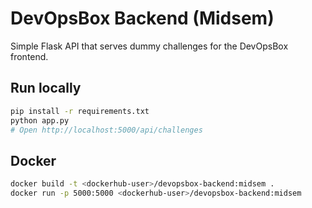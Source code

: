 # DevOpsBox Backend (Midsem)
Simple Flask API that serves dummy challenges for the DevOpsBox frontend.

## Run locally
```bash
pip install -r requirements.txt
python app.py
# Open http://localhost:5000/api/challenges
```

## Docker
```bash
docker build -t <dockerhub-user>/devopsbox-backend:midsem .
docker run -p 5000:5000 <dockerhub-user>/devopsbox-backend:midsem
```
